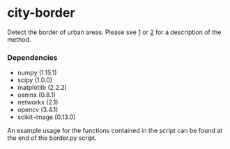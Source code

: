 # city-border

Detect the border of urban areas. Please see [1](http://iopscience.iop.org/article/10.1088/1742-5468/2016/05/053205/meta) or [2](https://arxiv.org/abs/1510.06326) for a description of the method.

### Dependencies
* numpy (1.15.1)
* scipy (1.0.0)
* matplotlib (2.2.2)
* osmnx (0.8.1)
* networkx (2.1)
* opencv (3.4.1)
* scikit-image (0.13.0)

An example usage for the functions contained in the script can be found at the end of the border.py script. 
